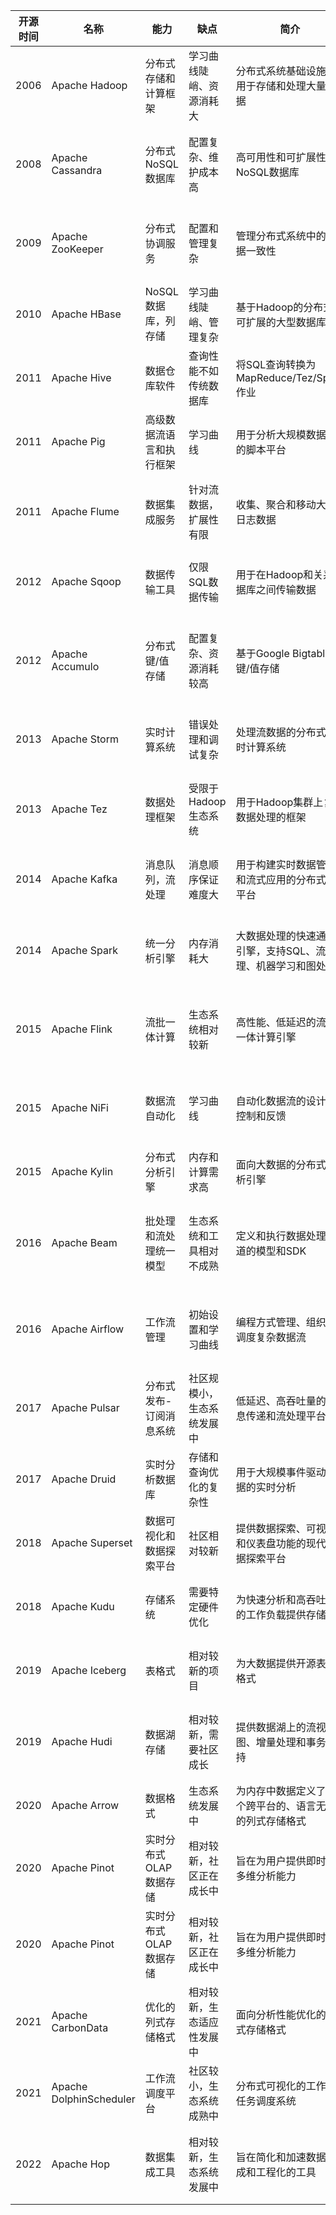 | 开源时间 | 名称               | 能力                                 | 缺点                           | 简介                                                         | 用户和场景                                                   | 开源公司/组织                  |
|----------|--------------------|--------------------------------------|--------------------------------|--------------------------------------------------------------|--------------------------------------------------------------|---------------------------------|
| 2006     | Apache Hadoop      | 分布式存储和计算框架                  | 学习曲线陡峭、资源消耗大       | 分布式系统基础设施，用于存储和处理大量数据                    | 大数据存储和处理                                             | Apache Software Foundation     |
| 2008     | Apache Cassandra   | 分布式NoSQL数据库                    | 配置复杂、维护成本高            | 高可用性和可扩展性的NoSQL数据库                              | 大规模数据存储、高写入吞吐量                                 | Apache Software Foundation     |
| 2009     | Apache ZooKeeper   | 分布式协调服务                        | 配置和管理复杂                 | 管理分布式系统中的数据一致性                                | 分布式应用的配置、命名服务                                   | Apache Software Foundation     |
| 2010     | Apache HBase       | NoSQL数据库，列存储                   | 学习曲线陡峭、管理复杂         | 基于Hadoop的分布式、可扩展的大型数据库                       | 实时读写大规模数据集                                         | Apache Software Foundation     |
| 2011     | Apache Hive        | 数据仓库软件                          | 查询性能不如传统数据库          | 将SQL查询转换为MapReduce/Tez/Spark作业                        | 数据仓库、大数据分析                                         | Apache Software Foundation     |
| 2011     | Apache Pig         | 高级数据流语言和执行框架              | 学习曲线                        | 用于分析大规模数据集的脚本平台                               | 大数据处理、ETL任务                                          | Apache Software Foundation     |
| 2011     | Apache Flume       | 数据集成服务                          | 针对流数据，扩展性有限         | 收集、聚合和移动大量日志数据                                | 日志数据收集、数据流入Hadoop                                 | Apache Software Foundation     |
| 2012     | Apache Sqoop       | 数据传输工具                          | 仅限SQL数据传输                | 用于在Hadoop和关系数据库之间传输数据                          | 数据迁移、数据导入导出                                       | Apache Software Foundation     |
| 2012     | Apache Accumulo    | 分布式键/值存储                       | 配置复杂、资源消耗较高         | 基于Google Bigtable的键/值存储                               | 数据密集型任务、安全性要求高的应用                           | Apache Software Foundation     |
| 2013     | Apache Storm       | 实时计算系统                          | 错误处理和调试复杂             | 处理流数据的分布式实时计算系统                              | 实时分析、复杂事件处理                                       | Apache Software Foundation     |
| 2013     | Apache Tez         | 数据处理框架                          | 受限于Hadoop生态系统           | 用于Hadoop集群上复杂数据处理的框架                           | 数据处理优化、Hadoop作业                                     | Apache Software Foundation     |
| 2014     | Apache Kafka       | 消息队列，流处理                      | 消息顺序保证难度大             | 用于构建实时数据管道和流式应用的分布式流平台                  | 实时数据处理、日志聚合                                       | Apache Software Foundation     |
| 2014     | Apache Spark       | 统一分析引擎                          | 内存消耗大                     | 大数据处理的快速通用引擎，支持SQL、流处理、机器学习和图处理  | 数据分析、机器学习、图计算                                   | Apache Software Foundation     |
| 2015     | Apache Flink       | 流批一体计算                          | 生态系统相对较新               | 高性能、低延迟的流批一体计算引擎                           | 实时数据分析、事件和日志处理                                | Apache Software Foundation     |
| 2015     | Apache NiFi        | 数据流自动化                          | 学习曲线                       | 自动化数据流的设计、控制和反馈                              | 数据流管理、系统之间的数据移动                               | Apache Software Foundation     |
| 2015     | Apache Kylin       | 分布式分析引擎                        | 内存和计算需求高               | 面向大数据的分布式分析引擎                                  | 大数据OLAP分析                                               | Apache Software Foundation     |
| 2016     | Apache Beam        | 批处理和流处理统一模型                | 生态系统和工具相对不成熟       | 定义和执行数据处理管道的模型和SDK                            | 数据处理和ETL，跨多个执行引擎                               | Apache Software Foundation     |
| 2016     | Apache Airflow     | 工作流管理                            | 初始设置和学习曲线             | 编程方式管理、组织和调度复杂数据流                           | 数据流编排、ETL任务、数据管道                               | Apache Software Foundation     |
| 2017     | Apache Pulsar      | 分布式发布-订阅消息系统               | 社区规模小，生态系统发展中     | 低延迟、高吞吐量的消息传递和流处理平台                       | 实时消息处理、数据流分析                                    | Apache Software Foundation     |
| 2017     | Apache Druid       | 实时分析数据库                        | 存储和查询优化的复杂性         | 用于大规模事件驱动数据的实时分析                             | 实时分析、大数据可视化                                       | Apache Software Foundation     |
| 2018     | Apache Superset    | 数据可视化和数据探索平台              | 社区相对较新                   | 提供数据探索、可视化和仪表盘功能的现代数据探索平台            | 数据可视化、商业智能                                         | Apache Software Foundation     |
| 2018     | Apache Kudu        | 存储系统                              | 需要特定硬件优化               | 为快速分析和高吞吐量的工作负载提供存储                        | 快速数据扫描和高速写入                                       | Apache Software Foundation     |
| 2019     | Apache Iceberg     | 表格式                                | 相对较新的项目                 | 为大数据提供开源表格格式                                    | 数据湖管理、ETL流程                                         | Apache Software Foundation     |
| 2019     | Apache Hudi        | 数据湖存储                            | 相对较新，需要社区成长         | 提供数据湖上的流视图、增量处理和事务支持                      | 数据湖、实时分析、增量处理                                  | Apache Software Foundation     |
| 2020     | Apache Arrow       | 数据格式                              | 生态系统发展中                 | 为内存中数据定义了一个跨平台的、语言无关的列式存储格式        | 数据交换、加速分析                                          | Apache Software Foundation     |
| 2020     | Apache Pinot       | 实时分布式OLAP数据存储                | 相对较新，社区正在成长中       | 旨在为用户提供即时的多维分析能力                             | 实
| 2020 | Apache Pinot | 实时分布式OLAP数据存储 | 相对较新，社区正在成长中 | 旨在为用户提供即时的多维分析能力 | 实时OLAP查询、用户分析 | Apache Software Foundation |
| 2021 | Apache CarbonData | 优化的列式存储格式 | 相对较新，生态适应性发展中 | 面向分析性能优化的列式存储格式 | 大数据分析、快速查询 | Apache Software Foundation |
| 2021 | Apache DolphinScheduler | 工作流调度平台 | 社区较小，生态系统成熟中 | 分布式可视化的工作流任务调度系统 | 数据工作流编排、任务调度 | Apache Software Foundation |
| 2022 | Apache Hop | 数据集成工具 | 相对较新，生态系统发展中 | 旨在简化和加速数据集成和工程化的工具 | 数据集成、ETL、数据管道 | Apache Software Foundation |
